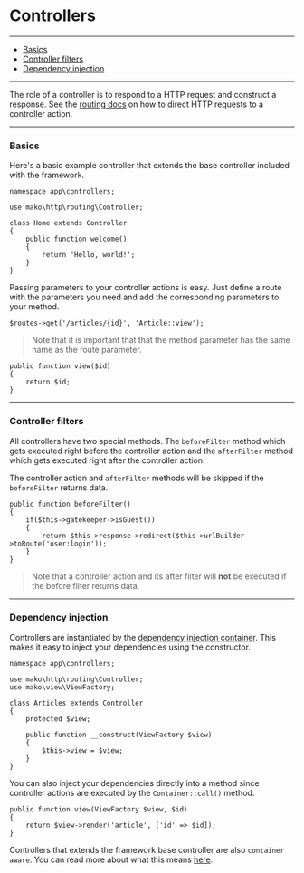 # Controllers

--------------------------------------------------------

* [Basics](#basics)
* [Controller filters](#controller_filters)
* [Dependency injection](#dependency_injection)

--------------------------------------------------------

The role of a controller is to respond to a HTTP request and construct a response. See the [routing docs](:base_url:/docs/:version:/routing-and-controllers:routing) on how to direct HTTP requests to a controller action.

--------------------------------------------------------

<a id="basics"></a>

### Basics

Here's a basic example controller that extends the base controller included with the framework.

	namespace app\controllers;

	use mako\http\routing\Controller;

	class Home extends Controller
	{
		public function welcome()
		{
			return 'Hello, world!';
		}
	}

Passing parameters to your controller actions is easy. Just define a route with the parameters you need and add the corresponding parameters to your method.

	$routes->get('/articles/{id}', 'Article::view');

> Note that it is important that that the method parameter has the same name as the route parameter.

	public function view($id)
	{
		return $id;
	}

--------------------------------------------------------

<a id="controller_filters"></a>

### Controller filters

All controllers have two special methods. The ```beforeFilter``` method which gets executed right before the controller action and the ```afterFilter``` method which gets executed right after the controller action.

The controller action and ```afterFilter``` methods will be skipped if the ```beforeFilter``` returns data.

	public function beforeFilter()
	{
		if($this->gatekeeper->isGuest())
		{
			return $this->response->redirect($this->urlBuilder->toRoute('user:login'));
		}
	}

> Note that a controller action and its after filter will **not** be executed if the before filter returns data.

--------------------------------------------------------

<a id="dependency_injection"></a>

### Dependency injection

Controllers are instantiated by the [dependency injection container](:base_url:/docs/:version:/getting-started:dependency-injection). This makes it easy to inject your dependencies using the constructor.

	namespace app\controllers;

	use mako\http\routing\Controller;
	use mako\view\ViewFactory;

	class Articles extends Controller
	{
		protected $view;

		public function __construct(ViewFactory $view)
		{
			$this->view = $view;
		}
	}

You can also inject your dependencies directly into a method since controller actions are executed by the ```Container::call()``` method.

	public function view(ViewFactory $view, $id)
	{
		return $view->render('article', ['id' => $id]);
	}

Controllers that extends the framework base controller are also ```container aware```. You can read more about what this means [here](:base_url:/docs/:version:/getting-started:dependency-injection#container-aware).